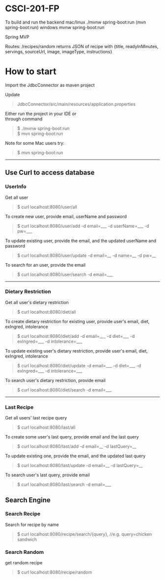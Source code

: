 # CSCI-201-FP
To build and run the backend
mac/linux
./mvnw spring-boot:run
(mvn spring-boot:run)
windows
mvnw spring-boot:run

Spring MVP

Routes:
/recipes/random
returns JSON of recipe with {title, readyInMinutes, servings, sourceUrl, image, imageType, instructions}

# How to start

Import the JdbcConnector as maven project    

Update 
> JdbcConnector/src/main/resources/application.properties 
 

Either run the project in your IDE or    
through command 
> $ ./mvnw spring-boot:run  
> $ mvn spring-boot:run

Note for some Mac users try:
> $ mvn spring-boot:run

---

## Use Curl to access database

### UserInfo 
Get all user
> $ curl localhost:8080/user/all
  
To create new user, provide email, userName and password
> $ curl localhost:8080/user/add -d email=___ -d userName=___ -d pw=___

To update existing user, provide the email, and the updated userName and password
> $ curl localhost:8080/user/update -d email=__ -d name=__ -d pw=__

To search for an user, provide the email
> $ curl localhost:8080/user/search -d email=___

---
### Dietary Restriction
Get all user's dietary restriction
> $ curl localhost:8080/diet/all
  
To create dietary restriction for existing user, provide user's email, diet, exIngred, intolerance
> $ curl localhost:8080/diet/add -d email=___ -d diet=___ -d exIngred=___ -d intolerance=___

To update existing user's dietary restriction, provide user's email, diet, exIngred, intolerance
> $ curl localhost:8080/diet/update -d email=___ -d diet=___ -d exIngred=___ -d intolerance=___

To search user's dietary restriction, provide email
> $ curl localhost:8080/diet/search -d email=___

---
### Last Recipe
Get all users' last recipe query
> $ curl localhost:8080/last/all
  
To create some user's last query, provide email and the last query
> $ curl localhost:8080/last/add -d email=__ -d lastQuery=__

To update existing one, provide the email, and the updated last query
> $ curl localhost:8080/last/update -d email=__ -d lastQuery=__

To search user's last query, provide email
> $ curl localhost:8080/last/search -d email=___

## Search Engine
### Search Recipe 
Search for recipe by name
> $ curl localhost:8080/recipe/search/{query},  //e.g. query=chicken sandwich
### Search Random
get random recipe
> $ curl localhost:8080/recipe/random
